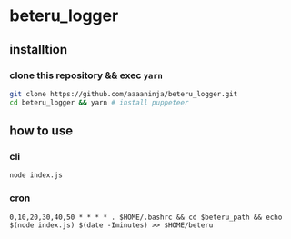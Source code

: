 beteru_logger
================================================================================

installtion
----------------------------------------
### clone this repository && exec `yarn`
```sh
git clone https://github.com/aaaaninja/beteru_logger.git
cd beteru_logger && yarn # install puppeteer
```

how to use
----------------------------------------
### cli
```
node index.js
```

### cron
```
0,10,20,30,40,50 * * * * . $HOME/.bashrc && cd $beteru_path && echo $(node index.js) $(date -Iminutes) >> $HOME/beteru
```
